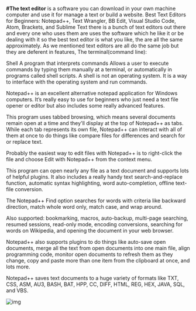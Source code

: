 
**#The text editor**
 is a software you can download in your own machine computer and use it for manage a text or build a website. Best Text Editors for Beginners: Notepad++, Text Wrangler, BB Edit, Visual Studio Code, Atom, Brackets, and Sublime Text 
there is a bunch of text editors out there and every one who uses them are uses the software which he like it or be dealing with it so the best text editor is what you like, the are all the same approximately. As we mentioned text editors are all do the same job but they are deferent in features, The terminal(command line):

Shell A program that interprets commands Allows a user to execute commands by typing them manually at a terminal, or automatically in programs called shell scripts. A shell is not an operating system. It is a way to interface with the operating system and run commands.

Notepad++ is an excellent alternative notepad application for Windows computers. It’s really easy to use for beginners who just need a text file opener or editor but also includes some really advanced features.

This program uses tabbed browsing, which means several documents remain open at a time and they'll display at the top of Notepad++ as tabs. While each tab represents its own file, Notepad++ can interact with all of them at once to do things like compare files for differences and search for or replace text.

Probably the easiest way to edit files with Notepad++ is to right-click the file and choose Edit with Notepad++ from the context menu.

This program can open nearly any file as a text document and supports lots of helpful plugins. It also includes a really handy text search-and-replace function, automatic syntax highlighting, word auto-completion, offline text-file conversion.

The Notepad++ Find option searches for words with criteria like backward direction, match whole word only, match case, and wrap around.

Also supported: bookmarking, macros, auto-backup, multi-page searching, resumed sessions, read-only mode, encoding conversions, searching for words on Wikipedia, and opening the document in your web browser.

Notepad++ also supports plugins to do things like auto-save open documents, merge all the text from open documents into one main file, align programming code, monitor open documents to refresh them as they change, copy and paste more than one item from the clipboard at once, and lots more.

Notepad++ saves text documents to a huge variety of formats like TXT, CSS, ASM, AU3, BASH, BAT, HPP, CC, DIFF, HTML, REG, HEX, JAVA, SQL, and VBS.

![img](https://www.fossmint.com/wp-content/uploads/2017/03/Xed-Text-Editor-Dark-Theme.png)